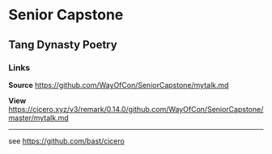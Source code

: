 # Senior Capstone

## Tang Dynasty Poetry

### Links

**Source**
https://github.com/WayOfCon/SeniorCapstone/mytalk.md

**View**
https://cicero.xyz/v3/remark/0.14.0/github.com/WayOfCon/SeniorCapstone/master/mytalk.md

---

see https://github.com/bast/cicero
